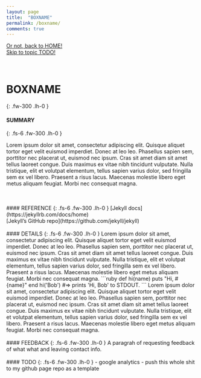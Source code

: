 ```yaml
---
layout: page
title:  "BOXNAME"
permalink: /boxname/
comments: true
---
```

[Or not, back to HOME!](/)<br>
[Skip to topic TODO!](/boxname/#todo)<br>
<br>
<br>
# BOXNAME
{: .fw-300 .lh-0 }
#### SUMMARY
{: .fs-6 .fw-300 .lh-0 }
<!-- excerpt-start -->
Lorem ipsum dolor sit amet, consectetur adipiscing elit. Quisque aliquet tortor eget velit euismod imperdiet. Donec at leo leo. Phasellus sapien sem, porttitor nec placerat ut, euismod nec ipsum. Cras sit amet diam sit amet tellus laoreet congue. Duis maximus ex vitae nibh tincidunt vulputate. Nulla tristique, elit et volutpat elementum, tellus sapien varius dolor, sed fringilla sem ex vel libero. Praesent a risus lacus. Maecenas molestie libero eget metus aliquam feugiat. Morbi nec consequat magna.
<!-- excerpt-end -->
<br>
<br>
#### REFERENCE
{: .fs-6 .fw-300 .lh-0 }
[Jekyll docs](https://jekyllrb.com/docs/home)<br>
[Jekyll’s GitHub repo](https://github.com/jekyll/jekyll)<br>
<br>
#### DETAILS
{: .fs-6 .fw-300 .lh-0 }
Lorem ipsum dolor sit amet, consectetur adipiscing elit. Quisque aliquet tortor eget velit euismod imperdiet. Donec at leo leo. Phasellus sapien sem, porttitor nec placerat ut, euismod nec ipsum. Cras sit amet diam sit amet tellus laoreet congue. Duis maximus ex vitae nibh tincidunt vulputate. Nulla tristique, elit et volutpat elementum, tellus sapien varius dolor, sed fringilla sem ex vel libero. Praesent a risus lacus. Maecenas molestie libero eget metus aliquam feugiat. Morbi nec consequat magna.
```ruby
def hi(name)
  puts "Hi, #{name}"
end
hi('Bob') #=> prints 'Hi, Bob' to STDOUT.
```
Lorem ipsum dolor sit amet, consectetur adipiscing elit. Quisque aliquet tortor eget velit euismod imperdiet. Donec at leo leo. Phasellus sapien sem, porttitor nec placerat ut, euismod nec ipsum. Cras sit amet diam sit amet tellus laoreet congue. Duis maximus ex vitae nibh tincidunt vulputate. Nulla tristique, elit et volutpat elementum, tellus sapien varius dolor, sed fringilla sem ex vel libero. Praesent a risus lacus. Maecenas molestie libero eget metus aliquam feugiat. Morbi nec consequat magna.<br>
<br>
#### FEEDBACK
{: .fs-6 .fw-300 .lh-0 }
A paragrah of requesting feedback of what what and leaving contact info.<br>
<br>
#### TODO
{: .fs-6 .fw-300 .lh-0 }
- google analytics
- push this whole shit to my github page repo as a template
